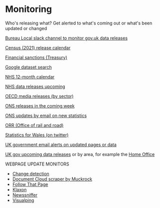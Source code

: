 Monitoring
==========

Who's releasing what? Get alerted to what's coming out or what's been updated or changed

[Bureau Local slack channel to monitor gov.uk data releases](https://bureau-local-slack-invite.herokuapp.com/)

[Census (2021) release calendar](https://census.gov.uk/census-2021-results/phase-one-topic-summaries)

[Financial sanctions (Treasury)](https://public.govdelivery.com/accounts/UKHMTREAS/subscriber/new)

[Google dataset search](https://datasetsearch.research.google.com/)

[NHS 12-month calendar](https://www.england.nhs.uk/statistics/12-months-statistics-calendar/)

[NHS data releases upcoming](https://digital.nhs.uk/search/document-type/publication/publicationStatus/false?searchTab=data&sort=date&publiclyAccessible=false&contentSearch=false)

[OECD media releases (by sector)](https://survey2018.oecd.org/Survey.aspx?s=e16cb6ce51dd4c619627d6259c3d7e57%20)

[ONS releases in the coming week](https://www.ons.gov.uk/releasecalendar?view=upcoming)

[ONS updates by email on new statistics](https://public.govdelivery.com/accounts/UKONS/subscriber/network)

[ORR (Office of rail and road)](https://dataportal.orr.gov.uk/publication-dates-for-statistics/)

[Statistics for Wales (on twitter)](https://twitter.com/statisticswales)

[UK government email alerts on updated pages or data](https://www.gov.uk/help/update-email-notifications)

[UK gov upcoming data releases](https://www.gov.uk/search/research-and-statistics?content_store_document_type=upcoming_statistics&order=updated-newest) or by area, for example the [Home Office](https://www.gov.uk/search/research-and-statistics?content_store_document_type=upcoming_statistics&organisations%5B%5D=home-office)

WEBPAGE UPDATE MONITORS

- [Change detection](https://github.com/dgtlmoon/changedetection.io)
- [Document Cloud scraper by Muckrock](https://www.muckrock.com/news/archives/2022/may/24/release-notes-keep-an-eye-on-your-favorite-agencie/)
- [Follow That Page](https://www.followthatpage.com)
- [Klaxon](https://newsklaxon.org/)
- [Newssniffer](https://www.newssniffer.co.uk/versions)
- [Visualping](https://visualping.io/)

